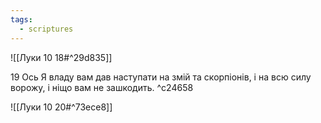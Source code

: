 ```yaml
---
tags:
  - scriptures
---
```


![[Луки 10 18#^29d835]]

19 Ось Я владу вам дав наступати на змій та скорпіонів, і на всю силу ворожу, і ніщо вам не зашкодить. ^c24658

![[Луки 10 20#^73ece8]]